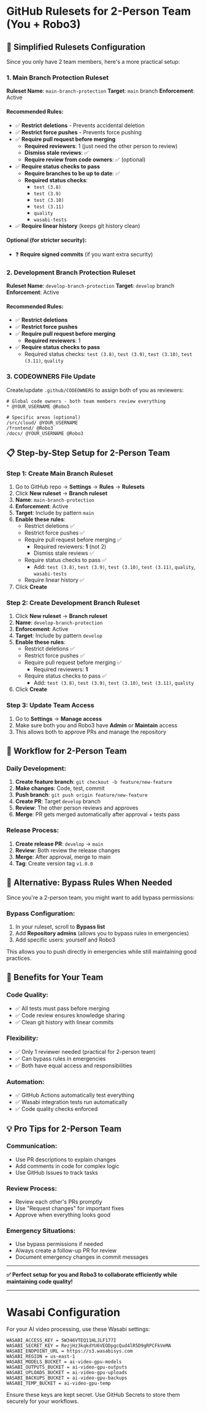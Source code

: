 # GitHub Rulesets for 2-Person Team (You + Robo3)

## 🎯 Simplified Rulesets Configuration

Since you only have 2 team members, here's a more practical setup:

### 1. **Main Branch Protection Ruleset**

**Ruleset Name**: `main-branch-protection`
**Target**: `main` branch
**Enforcement**: Active

#### Recommended Rules:
- ✅ **Restrict deletions** - Prevents accidental deletion
- ✅ **Restrict force pushes** - Prevents force pushing
- ✅ **Require pull request before merging**
  - **Required reviewers**: 1 (just need the other person to review)
  - **Dismiss stale reviews**: ✅
  - **Require review from code owners**: ✅ (optional)
- ✅ **Require status checks to pass**
  - **Require branches to be up to date**: ✅
  - **Required status checks**:
    - `test (3.8)`
    - `test (3.9)`
    - `test (3.10)`
    - `test (3.11)`
    - `quality`
    - `wasabi-tests`
- ✅ **Require linear history** (keeps git history clean)

#### **Optional** (for stricter security):
- ❓ **Require signed commits** (if you want extra security)

### 2. **Development Branch Protection Ruleset**

**Ruleset Name**: `develop-branch-protection`
**Target**: `develop` branch
**Enforcement**: Active

#### Recommended Rules:
- ✅ **Restrict deletions**
- ✅ **Restrict force pushes**
- ✅ **Require pull request before merging**
  - **Required reviewers**: 1
- ✅ **Require status checks to pass**
  - Required status checks: `test (3.8)`, `test (3.9)`, `test (3.10)`, `test (3.11)`, `quality`

### 3. **CODEOWNERS File Update**

Create/update `.github/CODEOWNERS` to assign both of you as reviewers:

```
# Global code owners - both team members review everything
* @YOUR_USERNAME @Robo3

# Specific areas (optional)
/src/cloud/ @YOUR_USERNAME
/frontend/ @Robo3
/docs/ @YOUR_USERNAME @Robo3
```

## 📋 Step-by-Step Setup for 2-Person Team

### Step 1: Create Main Branch Ruleset
1. Go to GitHub repo → **Settings** → **Rules** → **Rulesets**
2. Click **New ruleset** → **Branch ruleset**
3. **Name**: `main-branch-protection`
4. **Enforcement**: Active
5. **Target**: Include by pattern `main`
6. **Enable these rules**:
   - Restrict deletions ✅
   - Restrict force pushes ✅
   - Require pull request before merging ✅
     - Required reviewers: **1** (not 2)
     - Dismiss stale reviews ✅
   - Require status checks to pass ✅
     - Add: `test (3.8)`, `test (3.9)`, `test (3.10)`, `test (3.11)`, `quality`, `wasabi-tests`
   - Require linear history ✅
7. Click **Create**

### Step 2: Create Development Branch Ruleset
1. Click **New ruleset** → **Branch ruleset**
2. **Name**: `develop-branch-protection`
3. **Enforcement**: Active
4. **Target**: Include by pattern `develop`
5. **Enable these rules**:
   - Restrict deletions ✅
   - Restrict force pushes ✅
   - Require pull request before merging ✅
     - Required reviewers: **1**
   - Require status checks to pass ✅
     - Add: `test (3.8)`, `test (3.9)`, `test (3.10)`, `test (3.11)`, `quality`
6. Click **Create**

### Step 3: Update Team Access
1. Go to **Settings** → **Manage access**
2. Make sure both you and Robo3 have **Admin** or **Maintain** access
3. This allows both to approve PRs and manage the repository

## 🚀 Workflow for 2-Person Team

### Daily Development:
1. **Create feature branch**: `git checkout -b feature/new-feature`
2. **Make changes**: Code, test, commit
3. **Push branch**: `git push origin feature/new-feature`
4. **Create PR**: Target `develop` branch
5. **Review**: The other person reviews and approves
6. **Merge**: PR gets merged automatically after approval + tests pass

### Release Process:
1. **Create release PR**: `develop` → `main`
2. **Review**: Both review the release changes
3. **Merge**: After approval, merge to main
4. **Tag**: Create version tag `v1.0.0`

## 🔧 Alternative: Bypass Rules When Needed

Since you're a 2-person team, you might want to add bypass permissions:

### Bypass Configuration:
1. In your ruleset, scroll to **Bypass list**
2. Add **Repository admins** (allows you to bypass rules in emergencies)
3. Add specific users: yourself and Robo3

This allows you to push directly in emergencies while still maintaining good practices.

## 🎯 Benefits for Your Team

### Code Quality:
- ✅ All tests must pass before merging
- ✅ Code review ensures knowledge sharing
- ✅ Clean git history with linear commits

### Flexibility:
- ✅ Only 1 reviewer needed (practical for 2-person team)
- ✅ Can bypass rules in emergencies
- ✅ Both have equal access and responsibilities

### Automation:
- ✅ GitHub Actions automatically test everything
- ✅ Wasabi integration tests run automatically
- ✅ Code quality checks enforced

## 💡 Pro Tips for 2-Person Team

### Communication:
- Use PR descriptions to explain changes
- Add comments in code for complex logic
- Use GitHub Issues to track tasks

### Review Process:
- Review each other's PRs promptly
- Use "Request changes" for important fixes
- Approve when everything looks good

### Emergency Situations:
- Use bypass permissions if needed
- Always create a follow-up PR for review
- Document emergency changes in commit messages

---

**✅ Perfect setup for you and Robo3 to collaborate efficiently while maintaining code quality!**

---

# Wasabi Configuration

For your AI video processing, use these Wasabi settings:

```
WASABI_ACCESS_KEY = 5W346VTEQ11HLJLF177I
WASABI_SECRET_KEY = RezjHz3kqkdYU6VEODpgcQud4lR5D9gRPCFkVeMA
WASABI_ENDPOINT_URL = https://s3.wasabisys.com
WASABI_REGION = us-east-1
WASABI_MODELS_BUCKET = ai-video-gpu-models
WASABI_OUTPUTS_BUCKET = ai-video-gpu-outputs
WASABI_UPLOADS_BUCKET = ai-video-gpu-uploads
WASABI_BACKUPS_BUCKET = ai-video-gpu-backups
WASABI_TEMP_BUCKET = ai-video-gpu-temp
```

Ensure these keys are kept secret. Use GitHub Secrets to store them securely for your workflows.
